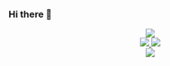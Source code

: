 ### Hi there 👋
<div align="center">
  <img src="https://media.giphy.com/media/u2pmTWUi0MXjyrMaVj/giphy.gif">
<div\>
<div>
   <a href="https://vk.com/gargamel1488"> <img src="https://img.shields.io/badge/VK-blue?logo=vk"> <a/>
   <a href="https://t.me/TaidanaIshi"> <img src="https://img.shields.io/badge/telegram-grey?logo=telegram"> <a/>
<div\>
<div>
   <a href=""> <img src="https://komarev.com/ghpvc/?username=Gargamel-l&color=blueviolet"> <a/>
<div\>  
<!--
**Gargamel-l/Gargamel-l** is a ✨ _special_ ✨ repository because its `README.md` (this file) appears on your GitHub profile.

Here are some ideas to get you started:

- 🔭 I’m currently working on ...
- 🌱 I’m currently learning ...
- 👯 I’m looking to collaborate on ...
- 🤔 I’m looking for help with ...
- 💬 Ask me about ...
- 📫 How to reach me: ...
- 😄 Pronouns: ...
- ⚡ Fun fact: ...
-->
